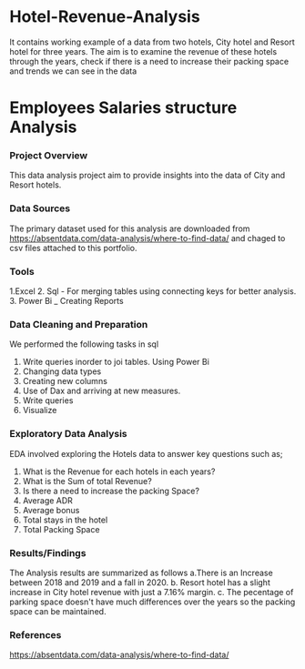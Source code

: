 # Hotel-Revenue-Analysis
It contains working example of a data from two hotels, City hotel and Resort hotel for three years. The aim is to examine the revenue of these hotels through the years, check if there is a need to increase their packing space and trends we can see in the data
# Employees Salaries structure Analysis

### Project Overview

This data analysis project aim to provide insights into the data of City and Resort hotels.

### Data Sources

The primary dataset used for this analysis are downloaded from https://absentdata.com/data-analysis/where-to-find-data/ and chaged to csv files attached to this portfolio.

### Tools

1.Excel 
2. Sql - For merging tables using connecting keys for better analysis.
3. Power Bi  _ Creating Reports

### Data Cleaning and Preparation
We performed the following tasks in sql
1. Write queries inorder to joi tables.
   Using Power Bi
1. Changing data types
2. Creating new columns
3. Use of Dax and arriving at new measures.
4. Write queries
5. Visualize
   

 ### Exploratory Data Analysis
 EDA involved exploring the Hotels data to answer key questions such as;
 1. What is the Revenue for each hotels in each years?
 2. What is the Sum of total Revenue?
 3. Is there a need to increase the packing Space?
 4. Average ADR
 5. Average bonus
 6. Total stays in the hotel
 7. Total Packing Space
  
 
### Results/Findings
The Analysis results are summarized as follows
   a.There is an Increase between 2018 and 2019 and a fall in 2020.
   b. Resort hotel has a slight increase in City hotel revenue with just a 7.16% margin.
   c. The pecentage of parking space doesn't have much differences over the years so the packing space can be maintained.
   

 
 ### References
 https://absentdata.com/data-analysis/where-to-find-data/
 



 
